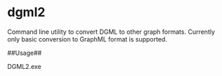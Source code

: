 dgml2
=====

Command line utility to convert DGML to other graph formats. Currently only basic conversion to GraphML format is supported.

##Usage##

DGML2.exe <path to dgml file>